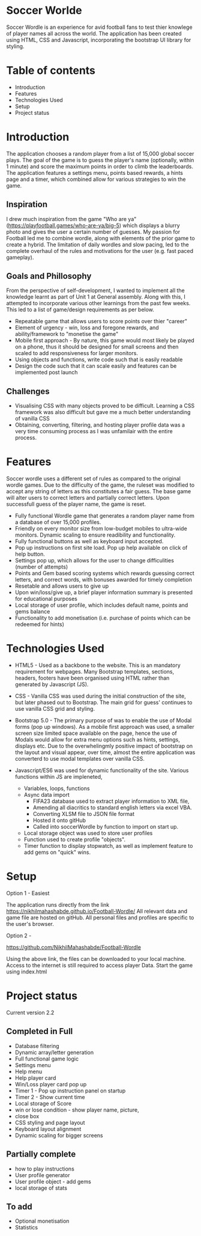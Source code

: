 
# Soccer Worlde

Soccer Wordle is an experience for avid football fans to test thier knowlege of player names all across the world. 
The application has been created using HTML, CSS and Javascript, incorporating the bootstrap UI library for styling. 

# Table of contents
* Introduction  
* Features
* Technologies Used
* Setup
* Project status 

# Introduction 
The application chooses a random player from a list of 15,000 global soccer plays. The goal of the game is to guess the player's name (optionally, within 1 minute) and score the maximum points in order to climb the leaderboards. The application features a settings menu, points based rewards, a hints page and a timer, which combined allow for various strategies to win the game. 


## Inspiration
I drew much inspiration from the game "Who are ya" (https://playfootball.games/who-are-ya/big-5) which displays a blurry photo and gives the user a certain number of guesses. My passion for Football led me to combine wordle, along with elements of the prior game to create a hybrid. The limitation of daily wordles and slow pacing, led to the complete overhaul of the rules and motivations for the user (e.g. fast paced gameplay).

## Goals and Phillosophy
From the perspective of self-development, I wanted to implement all the knowledge learnt as part of Unit 1 at General assembly. Along with this, I attempted to incorporate various other learnings from the past few weeks. This led to a list of game/design requirements as per below. 

* Repeatable game that allows users to score points over thier "career"
* Element of urgency - win, loss and foregone rewards, and ability/framework to "monetise the game"
* Mobile first approach - By nature, this game would most likely be played on a phone, thus it should be designed for small screens and then scaled to add responsiveness for larger monitors.
* Using objects and functions, write code such that is easily readable
* Design the code such that it can scale easily and features can be implemented post launch

## Challenges
* Visualising CSS with many objects proved to be difficult. Learning a CSS framework was also difficult but gave me a much better understanding of vanilla CSS
* Obtaining, converting, filtering, and hosting player profile data was a very time consuming process as I was unfamilair with the entire process.  
  

# Features

Soccer wordle uses a different set of rules as compared to the original wordle games. Due to the difficulty of the game, the ruleset was modified to accept any string of letters as this constitutes a fair guess. The base game will alter users to correct letters and partially correct letters. Upon successfull guess of the player name, the game is reset.

* Fully functional Wordle game that generates a random player name from a database of over 15,000 profiles. 
* Friendly on every monitor size from low-budget mobiles to ultra-wide monitors. Dynamic scaling to ensure readibility and functionality.
* Fully functional buttons as well as keyboard input accepted. 
* Pop up instructions on first site load. Pop up help available on click of help button.
* Settings pop up, which allows for the user to change difficulities (number of attempts)
* Points and Gem based scoring systems which rewards guessing correct letters, and correct words, with bonuses awarded for timely completion
* Resetable and allows users to give up
* Upon win/loss/give up, a brief player information summary is presented for educational purposes 
* Local storage of user profile, which includes default name, points and gems balance
* Functionality to add monetisation (i.e. purchase of points which can be redeemed for hints)

# Technologies Used

* HTML5 - Used as a backbone to the website. This is an mandatory requirement for webpages. Many Bootstrap templates, sections, headers, footers have been organised using HTML rather than generated by Javascript (JS).

* CSS - Vanilla CSS was used during the initial construction of the site, but later phased out to Bootstrap. The main grid for guess' continues to use vanilla CSS grid and styling. 
  
* Bootstrap 5.0 - The primary purpose of was to enable the use of Modal forms (pop up windows). As a mobile first approach was used, a smaller screen size limited space available on the page, hence the use of Modals would allow for extra menu options such as hints, settings, displays etc. Due to the overwhelingmly positive impact of bootstrap on the layout and visual appear, over time, almost the entire application was converterd to use modal templates over vanilla CSS.
  
* Javascript/ES6 was used for dynamic functionality of the site. Various functions within JS are impleneted, 
   * Variables, loops, functions
   * Async data import 
     * FIFA23 database used to extract player information to XML file,
     * Amending all diacritics to standard english letters via excel VBA. 
     * Converting XLSM file to JSON file format 
     * Hosted it onto gitHub
     * Called into soccerWordle by function to import on start up.
  * Local storage object was used to store user profiles
  * Function used to create profile "objects". 
  * Timer function to display stopwatch, as well as implement feature to add gems on "quick" wins. 


# Setup

Option 1 - Easiest

The application runs directly from the link https://nikhilmahashabde.github.io/Football-Wordle/
All relevant data and game file are hosted on gitHub.
All personal files and profiles are specific to the user's browser. 

Option 2 - 

https://github.com/NikhilMahashabde/Football-Wordle

Using the above link, the files can be downloaded to your local machine. Access to the internet is still required to access player Data.
Start the game using index.html


# Project status 

Current version 2.2

## Completed in Full
* Database filtering
* Dynamic array/letter generation
* Full functional game logic
* Settings menu
* Help menu
* Help player card
* Win/Loss player card pop up
* Timer 1 - Pop up instruction panel on startup
* Timer 2 - Show current time
* Local storage of Score
* win or lose condition - show player name, picture,
* close box
* CSS styling and page layout
* Keyboard layout alignment 
* Dynamic scaling for bigger screens
  
## Partially complete
* how to play instructions
* User profile generator
* User profile object - add gems
* local storage of stats

## To add
* Optional monetisation
* Statistics










